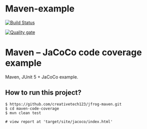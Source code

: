 # Maven-example
[![Build Status](http://ec2-34-238-49-41.compute-1.amazonaws.com:8080/buildStatus/icon?job=jfrog-maven)](http://ec2-34-238-49-41.compute-1.amazonaws.com:8080/job/jfrog-maven/)

[![Quality gate](https://sonarcloud.io/api/project_badges/quality_gate?project=org.jfrog%3Amani)](https://sonarcloud.io/dashboard?id=org.jfrog%3Amani)


# Maven – JaCoCo code coverage example
Maven, JUnit 5 + JaCoCo example.

## How to run this project?
```
$ https://github.com/creativetech123/jfrog-maven.git
$ cd maven-code-coverage
$ mvn clean test

# view report at 'target/site/jacoco/index.html'
```
